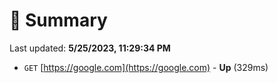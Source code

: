 # 📖 Summary
Last updated: **5/25/2023, 11:29:34 PM**

- `GET` [https://google.com](https://google.com) - **Up** (329ms)
